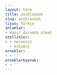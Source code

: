 ```yaml
---
layout: term
title: anıklaşmak
slug: aniklasmak
lisan: Türkçe
anlamlar:
- Hazır durumda olmak
ozellikler:
- - nesnesiz
  - eskimiş
ornekler:
- - ''
orneklerkaynak:
- - ''
---
```

